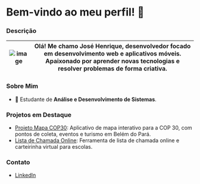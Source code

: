 # Bem-vindo ao meu perfil! 👋

### Descrição
| ![image](https://github.com/user-attachments/assets/b417f014-d701-4715-95d3-25981d2c7d73) | **Olá!** Me chamo José Henrique, desenvolvedor focado em **desenvolvimento web** e **aplicativos móveis**. Apaixonado por aprender novas tecnologias e resolver problemas de forma criativa. |
|---|---| 

### Sobre Mim
- 💼 Estudante de **Análise e Desenvolvimento de Sistemas**.

### Projetos em Destaque
- [Projeto Mapa COP30](https://github.com/seu-usuario/mapa-cop-30): Aplicativo de mapa interativo para a COP 30, com pontos de coleta, eventos e turismo em Belém do Pará.
- [Lista de Chamada Online](https://github.com/seu-usuario/lista-de-chamada): Ferramenta de lista de chamada online e carteirinha virtual para escolas.

### Contato
- [LinkedIn](www.linkedin.com/in/josé-vale-4842181b2)
